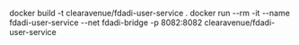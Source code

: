 docker build -t clearavenue/fdadi-user-service .
docker run --rm -it --name fdadi-user-service --net fdadi-bridge -p 8082:8082 clearavenue/fdadi-user-service

